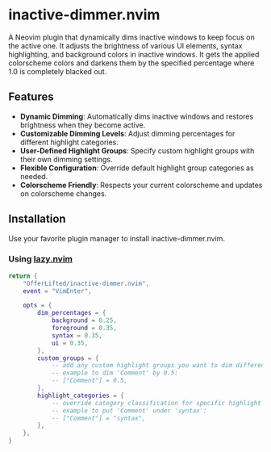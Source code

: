 # inactive-dimmer.nvim

A Neovim plugin that dynamically dims inactive windows to keep focus on the active one.
It adjusts the brightness of various UI elements, syntax highlighting, and background colors in inactive windows.
It gets the applied colorscheme colors and darkens them by the specified percentage where 1.0 is completely blacked out.

## Features

- **Dynamic Dimming**: Automatically dims inactive windows and restores brightness when they become active.
- **Customizable Dimming Levels**: Adjust dimming percentages for different highlight categories.
- **User-Defined Highlight Groups**: Specify custom highlight groups with their own dimming settings.
- **Flexible Configuration**: Override default highlight group categories as needed.
- **Colorscheme Friendly**: Respects your current colorscheme and updates on colorscheme changes.

## Installation

Use your favorite plugin manager to install inactive-dimmer.nvim.

### Using [lazy.nvim](https://github.com/folke/lazy.nvim)

```lua
return {
	"OfferLifted/inactive-dimmer.nvim",
	event = "VimEnter",

	opts = {
		dim_percentages = {
			background = 0.25,
			foreground = 0.35,
			syntax = 0.35,
			ui = 0.35,
		},
		custom_groups = {
			-- add any custom highlight groups you want to dim differently
			-- example to dim 'Comment' by 0.5:
			-- ["Comment"] = 0.5,
		},
		highlight_categories = {
			-- override category classification for specific highlight groups
			-- example to put 'Comment' under 'syntax':
			-- ["Comment"] = "syntax",
		},
	},
}

```
